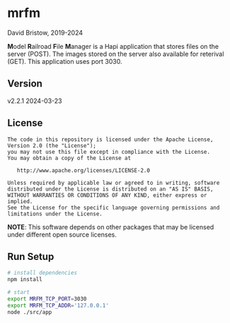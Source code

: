 # mrfm
David Bristow, 2019-2024

**M**odel **R**ailroad **F**ile **M**anager is a Hapi application that stores files on the server (POST). The images stored on the server also available for reterival (GET). This application uses port 3030.

## Version
v2.2.1 2024-03-23

## License

    The code in this repository is licensed under the Apache License, Version 2.0 (the "License");
    you may not use this file except in compliance with the License.
    You may obtain a copy of the License at

       http://www.apache.org/licenses/LICENSE-2.0

    Unless required by applicable law or agreed to in writing, software
    distributed under the License is distributed on an "AS IS" BASIS,
    WITHOUT WARRANTIES OR CONDITIONS OF ANY KIND, either express or implied.
    See the License for the specific language governing permissions and
    limitations under the License.

**NOTE**: This software depends on other packages that may be licensed under different open source licenses.

## Run Setup

``` bash
# install dependencies
npm install

# start
export MRFM_TCP_PORT=3030
export MRFM_TCP_ADDR='127.0.0.1'
node ./src/app
```
